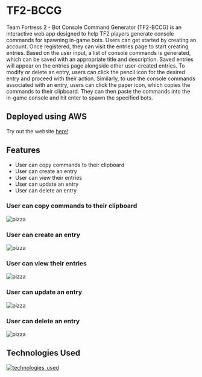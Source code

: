 # TF2-BCCG
Team Fortress 2 - Bot Console Command Generator (TF2-BCCG) is an interactive web app designed to help TF2 players generate console commands for spawning in-game bots. Users can get started by creating an account. Once registered, they can visit the entries page to start creating entries. Based on the user input, a list of console commands is generated, which can be saved with an appropriate title and description. Saved entries will appear on the entries page alongside other user-created entries. To modify or delete an entry, users can click the pencil icon for the desired entry and proceed with their action. Similarly, to use the console commands associated with an entry, users can click the paper icon, which copies the commands to their clipboard. They can then paste the commands into the in-game console and hit enter to spawn the specified bots.

## Deployed using AWS
Try out the website [here!](http://ec2-44-233-52-174.us-west-2.compute.amazonaws.com/)

## Features
- User can copy commands to their clipboard
- User can create an entry
- User can view their entries
- User can update an entry
- User can delete an entry

### User can copy commands to their clipboard
![pizza](https://github.com/user-attachments/assets/8a944f85-0e0a-4dcb-a9a5-0288a7b463da)

### User can create an entry
![pizza](https://github.com/user-attachments/assets/0616b1b4-85e9-41c3-af8d-d8424345e5b7)

### User can view their entries
![pizza](https://github.com/user-attachments/assets/b5d2d3d4-34a3-4249-ad7f-2592779f58ce)

### User can update an entry
![pizza](https://github.com/user-attachments/assets/645a7a30-c1df-4949-bb9b-efeb07a54e20)

### User can delete an entry
![pizza](https://github.com/user-attachments/assets/df458ff5-ccde-4aa8-bf2e-f13be2e1efff)

## Technologies Used
[![technologies_used](https://skillicons.dev/icons?i=ts,css,vite,vscode,postgres,express,react,nodejs)](https://skillicons.dev)
